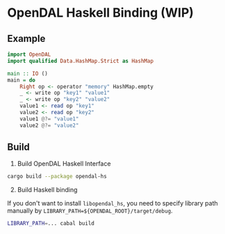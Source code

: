 # OpenDAL Haskell Binding (WIP)

## Example

```haskell
import OpenDAL
import qualified Data.HashMap.Strict as HashMap

main :: IO ()
main = do
    Right op <- operator "memory" HashMap.empty
    _ <- write op "key1" "value1"
    _ <- write op "key2" "value2"
    value1 <- read op "key1"
    value2 <- read op "key2"
    value1 @?= "value1"
    value2 @?= "value2"
```

## Build

1. Build OpenDAL Haskell Interface

```bash
cargo build --package opendal-hs
```

2. Build Haskell binding

If you don't want to install `libopendal_hs`, you need to specify library path manually by `LIBRARY_PATH=${OPENDAL_ROOT}/target/debug`.

```bash
LIBRARY_PATH=... cabal build
```